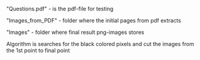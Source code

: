 "Questions.pdf" - is the pdf-file for testing

"Images_from_PDF" - folder where the initial pages from pdf extracts

"Images" - folder where final result png-images stores

Algorithm is searches for the black colored pixels and cut the images from the 1st point to final point
